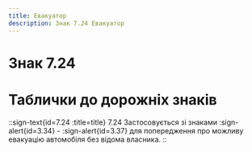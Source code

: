 ```yaml
---
title: Евакуатор
description: Знак 7.24 Евакуатор
---
```

# Знак 7.24
# Таблички до дорожніх знаків
::sign-text{id=7.24 :title=title}
7.24 Застосовується зі знаками :sign-alert{id=3.34} - :sign-alert{id=3.37} для попередження про можливу евакуацію автомобіля без відома власника.
::